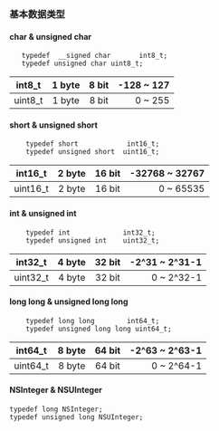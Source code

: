 ### 基本数据类型

####  char & unsigned char
	
	   typedef	__signed char		int8_t;
	   typedef unsigned char uint8_t;
	   
| int8_t | 1 byte  | 8 bit  | -128 ~ 127 |
| ---------- |:--------:| :------:| --------:|
| uint8_t | 1 byte  | 8 bit  | 0 ~ 255 |
	   
####  short & unsigned short	   
	   
		typedef	short			 int16_t;
		typedef unsigned short  uint16_t;
		
| int16_t  | 2 byte  | 16 bit  | -32768 ~ 32767 |
| ---------- |:--------:| :------:| --------:|
| uint16_t | 2 byte  | 16 bit  | 0 ~ 65535 |
		
####  int & unsigned int
	
		typedef	int			    int32_t;
		typedef unsigned int    uint32_t;

| int32_t  | 4 byte  | 32 bit  | -2^31 ~ 2^31-1 |
| ---------- |:--------:| :------:| --------:|
| uint32_t | 4 byte  | 32 bit  | 0 ~ 2^32-1 |
		
####  long long & unsigned long long

		typedef	long long		 int64_t;
		typedef unsigned long long uint64_t;

| int64_t  | 8 byte  | 64 bit  | -2^63 ~ 2^63-1 |
| ---------- |:--------:| :------:| --------:|
| uint64_t | 8 byte  | 64 bit  | 0 ~ 2^64-1 |


####  NSInteger & NSUInteger

	typedef long NSInteger;
	typedef unsigned long NSUInteger;